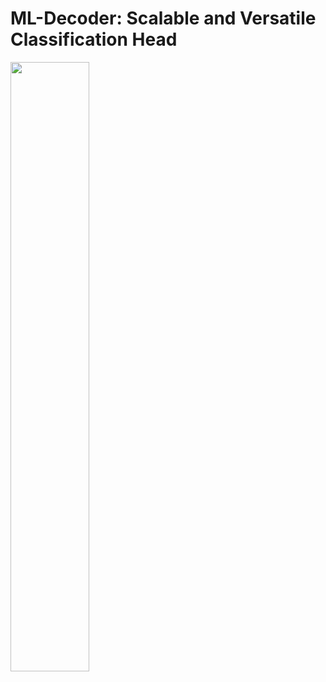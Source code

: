 # ML-Decoder: Scalable and Versatile Classification Head

<img src="https://github.com/bdghuy/ML-Decoder/edit/main/img.PNG" width=50% height=50%>
